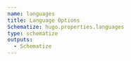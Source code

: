 ```yaml
---
name: languages
title: Language Options
Schematize: hugo.properties.languages
type: schematize
outputs:
  - Schematize
---
```

